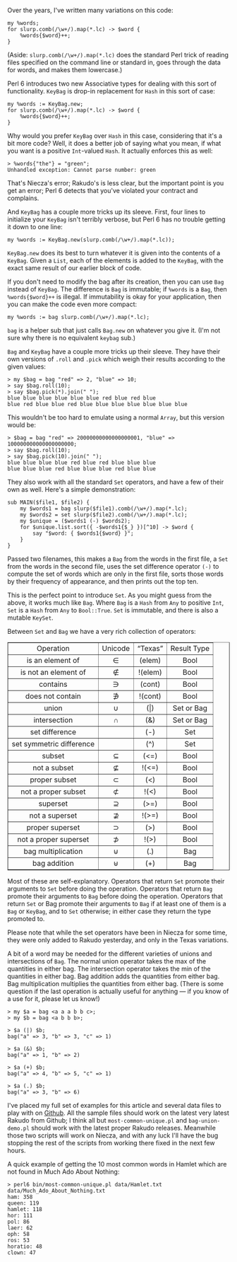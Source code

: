 Over the years, I've written many variations on this code:

    my %words;
    for slurp.comb(/\w+/).map(*.lc) -> $word {
        %words{$word}++;
    }

(Aside: `slurp.comb(/\w+/).map(*.lc)` does the standard Perl trick of reading files specified on the command line or standard in, goes through the data for words, and makes them lowercase.)

Perl 6 introduces two new Associative types for dealing with this sort of functionality. `KeyBag` is drop-in replacement for `Hash` in this sort of case:

    my %words := KeyBag.new;
    for slurp.comb(/\w+/).map(*.lc) -> $word {
        %words{$word}++;
    }

Why would you prefer `KeyBag` over `Hash` in this case, considering that it's a bit more code? Well, it does a better job of saying what you mean, if what you want is a positive `Int`-valued `Hash`. It actually enforces this as well:

    > %words{"the"} = "green";
    Unhandled exception: Cannot parse number: green

That's Niecza's error; Rakudo's is less clear, but the important point is you get an error; Perl 6 detects that you've violated your contract and complains.

And `KeyBag` has a couple more tricks up its sleeve. First, four lines to initialize your `KeyBag` isn't terribly verbose, but Perl 6 has no trouble getting it down to one line:

    my %words := KeyBag.new(slurp.comb(/\w+/).map(*.lc));

`KeyBag.new` does its best to turn whatever it is given into the contents of a `KeyBag`. Given a `List`, each of the elements is added to the `KeyBag`, with the exact same result of our earlier block of code.

If you don't need to modify the bag after its creation, then you can use `Bag` instead of `KeyBag`. The difference is `Bag` is immutable; if `%words` is a `Bag`, then `%words{$word}++` is illegal. If immutability is okay for your application, then you can make the code even more compact:

    my %words := bag slurp.comb(/\w+/).map(*.lc);

`bag` is a helper sub that just calls `Bag.new` on whatever you give it. (I'm not sure why there is no equivalent `keybag` sub.)

`Bag` and `KeyBag` have a couple more tricks up their sleeve. They have their own versions of `.roll` and `.pick` which weigh their results according to the given values:

    > my $bag = bag "red" => 2, "blue" => 10;
    > say $bag.roll(10);
    > say $bag.pick(*).join(" ");
    blue blue blue blue blue blue red blue red blue
    blue red blue blue red blue blue blue blue blue blue blue

This wouldn't be too hard to emulate using a normal `Array`, but this version would be:

    > $bag = bag "red" => 20000000000000000001, "blue" => 100000000000000000000;
    > say $bag.roll(10);
    > say $bag.pick(10).join(" ");
    blue blue blue blue red blue red blue blue blue
    blue blue blue red blue blue blue red blue blue

They also work with all the standard `Set` operators, and have a few of their own as well. Here's a simple demonstration:

    sub MAIN($file1, $file2) {
        my $words1 = bag slurp($file1).comb(/\w+/).map(*.lc);
        my $words2 = set slurp($file2).comb(/\w+/).map(*.lc);
        my $unique = ($words1 (-) $words2);
        for $unique.list.sort({ -$words1{$_} })[^10] -> $word {
            say "$word: { $words1{$word} }";
        }
    }

Passed two filenames, this makes a `Bag` from the words in the first file, a `Set` from the words in the second file, uses the set difference operator `(-)` to compute the set of words which are only in the first file, sorts those words by their frequency of appearance, and then prints out the top ten.

This is the perfect point to introduce `Set`. As you might guess from the above, it works much like `Bag`. Where `Bag` is a `Hash` from `Any` to positive `Int`, `Set` is a `Hash` from `Any` to `Bool::True`. `Set` is immutable, and there is also a mutable `KeySet`.

Between `Set` and `Bag` we have a very rich collection of operators:

<table align="center" border="1" cellpadding="0" cellspacing="0" summary="Set &amp; Bag operators">
<tbody>
<tr>
<td align="center">Operation</td>
<td align="center">Unicode</td>
<td align="center">“Texas”</td>
<td align="center">Result Type</td>
</tr>
<tr>
<td align="center">is an element of</td>
<td align="center">∈</td>
<td align="center">(elem)</td>
<td align="center">Bool</td>
</tr>
<tr>
<td align="center">is not an element of</td>
<td align="center">∉</td>
<td align="center">!(elem)</td>
<td align="center">Bool</td>
</tr>
<tr>
<td align="center">contains</td>
<td align="center">∋</td>
<td align="center">(cont)</td>
<td align="center">Bool</td>
</tr>
<tr>
<td align="center">does not contain</td>
<td align="center">∌</td>
<td align="center">!(cont)</td>
<td align="center">Bool</td>
</tr>
<tr>
<td align="center">union</td>
<td align="center">∪</td>
<td align="center">(|)</td>
<td align="center">Set or Bag</td>
</tr>
<tr>
<td align="center">intersection</td>
<td align="center">∩</td>
<td align="center">(&amp;)</td>
<td align="center">Set or Bag</td>
</tr>
<tr>
<td align="center">set difference</td>
<td align="center"></td>
<td align="center">(-)</td>
<td align="center">Set</td>
</tr>
<tr>
<td align="center">set symmetric difference</td>
<td align="center"></td>
<td align="center">(^)</td>
<td align="center">Set</td>
</tr>
<tr>
<td align="center">subset</td>
<td align="center">⊆</td>
<td align="center">(&lt;=)</td>
<td align="center">Bool</td>
</tr>
<tr>
<td align="center">not a subset</td>
<td align="center">⊈</td>
<td align="center">!(&lt;=)</td>
<td align="center">Bool</td>
</tr>
<tr>
<td align="center">proper subset</td>
<td align="center">⊂</td>
<td align="center">(&lt;)</td>
<td align="center">Bool</td>
</tr>
<tr>
<td align="center">not a proper subset</td>
<td align="center">⊄</td>
<td align="center">!(&lt;)</td>
<td align="center">Bool</td>
</tr>
<tr>
<td align="center">superset</td>
<td align="center">⊇</td>
<td align="center">(&gt;=)</td>
<td align="center">Bool</td>
</tr>
<tr>
<td align="center">not a superset</td>
<td align="center">⊉</td>
<td align="center">!(&gt;=)</td>
<td align="center">Bool</td>
</tr>
<tr>
<td align="center">proper superset</td>
<td align="center">⊃</td>
<td align="center">(&gt;)</td>
<td align="center">Bool</td>
</tr>
<tr>
<td align="center">not a proper superset</td>
<td align="center">⊅</td>
<td align="center">!(&gt;)</td>
<td align="center">Bool</td>
</tr>
<tr>
<td align="center">bag multiplication</td>
<td align="center">⊍</td>
<td align="center">(.)</td>
<td align="center">Bag</td>
</tr>
<tr>
<td align="center">bag addition</td>
<td align="center">⊎</td>
<td align="center">(+)</td>
<td align="center">Bag</td>
</tr>
</tbody>
</table>

Most of these are self-explanatory. Operators that return `Set` promote their arguments to `Set` before doing the operation. Operators that return `Bag` promote their arguments to `Bag` before doing the operation. Operators that return `Set` or Bag promote their arguments to `Bag` if at least one of them is a `Bag` or `KeyBag`, and to `Set` otherwise; in either case they return the type promoted to.

Please note that while the set operators have been in Niecza for some time, they were only added to Rakudo yesterday, and only in the Texas variations.

A bit of a word may be needed for the different varieties of unions and intersections of `Bag`. The normal union operator takes the max of the quantities in either bag. The intersection operator takes the min of the quantities in either bag. Bag addition adds the quantities from either bag. Bag multiplication multiplies the quantities from either bag. (There is some question if the last operation is actually useful for anything — if you know of a use for it, please let us know!)

    > my $a = bag <a a a b b c>;
    > my $b = bag <a b b b>;
    
    > $a (|) $b;
    bag("a" => 3, "b" => 3, "c" => 1)
    
    > $a (&) $b;
    bag("a" => 1, "b" => 2)
    
    > $a (+) $b;
    bag("a" => 4, "b" => 5, "c" => 1)
    
    > $a (.) $b;
    bag("a" => 3, "b" => 6)

I've placed my full set of examples for this article and several data files to play with on [Github](https://github.com/colomon/perl6-set-bag-demo). All the sample files should work on the latest very latest Rakudo from Github; I think all but `most-common-unique.pl` and `bag-union-demo.pl` should work with the latest proper Rakudo releases. Meanwhile those two scripts will work on Niecza, and with any luck I'll have the bug stopping the rest of the scripts from working there fixed in the next few hours.

A quick example of getting the 10 most common words in Hamlet which are not found in Much Ado About Nothing:

    
    > perl6 bin/most-common-unique.pl data/Hamlet.txt data/Much_Ado_About_Nothing.txt
    ham: 358
    queen: 119
    hamlet: 118
    hor: 111
    pol: 86
    laer: 62
    oph: 58
    ros: 53
    horatio: 48
    clown: 47
    

